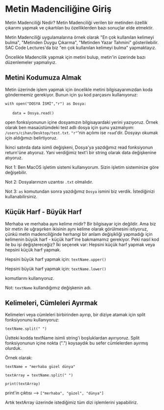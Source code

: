 # Metin Madenciliğine Giriş
Metin Madenciliği Nedir? Metin Madenciliği verilen bir metinden özellik çıkarımı yapmak ve çıkartılan bu özelliklerden bazı sonuçlar elde etmektir.

Metin Madenciliği uygulamalarına örnek olarak "En çok kullanılan kelimeyi bulma", "Metinden Duygu Çıkarma", "Metinden Yazar Tahmini" gösterilebilir. SAC Code Lectures'da biz "en çok kullanılan kelimeyi bulma" yapmaktayız. 

Öncelikle Madencilik yapmak için metini bulup, metin'in üzerinde bazı düzenlemeler yapmalıyız.

## Metini Kodumuza Almak
Metin üzerinde işlem yapmak için öncelikle metini bilgisayarımızdan koda göndermemiz gerekiyor. Bunun için şu kod parçasını kullanıyoruz:

`with open("DOSYA İSMİ","r") as Dosya:`

&nbsp;&nbsp;&nbsp;&nbsp;&nbsp;&nbsp;`data = Dosya.read()`

open fonksiyonunun içine dosyamızın bilgisayardaki yerini yazıyoruz. Örnek olarak ben masaüstümdeki test adlı dosya için şunu yazmalıyım: `/users/cihan/Desktop/test.txt`. `"r"`'nin açılımı ise `read`'dir. Dosyayı okumak için aldığımızı belirtiyoruz.

İkinci satırda data isimli değişkeni, Dosya'ya yazdığımız read fonksiyonun return'üne atıyoruz. Yani verdiğimiz text'i bir string olarak data değişkenine atıyoruz.

Not 1: Ben MacOS işletim sistemi kullanıyorum. Sizin işletim sisteminize göre değişebilir.

Not 2: Dosyalarınızın uzantısı `.txt` olmalıdır.

Not 3: `as` komutundan sonra yazdığımız `Dosya` ismini biz verdik. İstediğinizi kullanabilirsiniz.

## Küçük Harf - Büyük Harf
Merhaba ve merhaba aynı kelime midir? Bir bilgisayar için değildir. Ama biz bir metin ile uğraşırken ikisinin aynı kelime olarak görülmesini istiyoruz, çünkü metin madenciliğinde herhangi bir anlam değişikliği yapmadığı için kelimenin büyük harf - küçük harf'ine bakmamamız gerekiyor. Peki nasıl kod ile bu işi değiştereceğiz? İki seçenek var: Hepsini küçük harf yapmak veya hepsini küçük harf yapmak.

Hepsini büyük harf yapmak için: `textName.upper()`

Hepsini büyük harf yapmak için: `textName.lower()`

komutlarını kullanıyoruz.

Not: `textName` kullandığımız değişkenin adı.

## Kelimeleri, Cümleleri Ayırmak

Kelimeleri veya cümleleri birbirinden ayırıp, bir diziye atamak için split fonksiyonunu kullanıyoruz:

`textName.split(" ")`

Üstteki kodda textName isimli string'i boşluklardan ayırıyoruz. Split fonksiyonunun içine nokta (".") koysaydık bu sefer cümlelerden ayırmış olurduk.

Örnek olarak:

`textName = "merhaba güzel dünya"`

`textArray = textName.split(" ")`

`print(textArray)`

print'in çıktısı --> `["merhaba", "güzel", "dünya"]`

Artık textArray üzerinde istediğimiz tüm dizi işlemlerini yapabiliriz.
